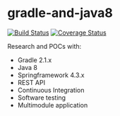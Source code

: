 # gradle-and-java8

[![Build Status](https://travis-ci.org/butcherless/gradle-and-java8.svg?branch=master)](https://travis-ci.org/butcherless/gradle-and-java8)
[![Coverage Status](https://coveralls.io/repos/github/butcherless/gradle-and-java8/badge.svg?branch=master)](https://coveralls.io/github/butcherless/gradle-and-java8?branch=master)

Research and POCs with:
- Gradle 2.1.x
- Java 8
- Springframework 4.3.x
- REST API
- Continuous Integration
- Software testing
- Multimodule application
